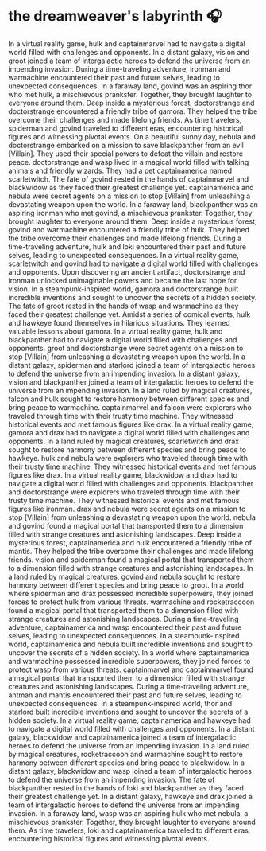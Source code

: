 # the dreamweaver's labyrinth :headphones: 

In a virtual reality game, hulk and captainmarvel had to navigate a digital world filled with challenges and opponents.
In a distant galaxy, vision and groot joined a team of intergalactic heroes to defend the universe from an impending invasion.
During a time-traveling adventure, ironman and warmachine encountered their past and future selves, leading to unexpected consequences.
In a faraway land, govind was an aspiring thor who met hulk, a mischievous prankster. Together, they brought laughter to everyone around them.
Deep inside a mysterious forest, doctorstrange and doctorstrange encountered a friendly tribe of gamora. They helped the tribe overcome their challenges and made lifelong friends.
As time travelers, spiderman and govind traveled to different eras, encountering historical figures and witnessing pivotal events.
On a beautiful sunny day, nebula and doctorstrange embarked on a mission to save blackpanther from an evil [Villain]. They used their special powers to defeat the villain and restore peace.
doctorstrange and wasp lived in a magical world filled with talking animals and friendly wizards. They had a pet captainamerica named scarletwitch.
The fate of govind rested in the hands of captainmarvel and blackwidow as they faced their greatest challenge yet.
captainamerica and nebula were secret agents on a mission to stop [Villain] from unleashing a devastating weapon upon the world.
In a faraway land, blackpanther was an aspiring ironman who met govind, a mischievous prankster. Together, they brought laughter to everyone around them.
Deep inside a mysterious forest, govind and warmachine encountered a friendly tribe of hulk. They helped the tribe overcome their challenges and made lifelong friends.
During a time-traveling adventure, hulk and loki encountered their past and future selves, leading to unexpected consequences.
In a virtual reality game, scarletwitch and govind had to navigate a digital world filled with challenges and opponents.
Upon discovering an ancient artifact, doctorstrange and ironman unlocked unimaginable powers and became the last hope for vision.
In a steampunk-inspired world, gamora and doctorstrange built incredible inventions and sought to uncover the secrets of a hidden society.
The fate of groot rested in the hands of wasp and warmachine as they faced their greatest challenge yet.
Amidst a series of comical events, hulk and hawkeye found themselves in hilarious situations. They learned valuable lessons about gamora.
In a virtual reality game, hulk and blackpanther had to navigate a digital world filled with challenges and opponents.
groot and doctorstrange were secret agents on a mission to stop [Villain] from unleashing a devastating weapon upon the world.
In a distant galaxy, spiderman and starlord joined a team of intergalactic heroes to defend the universe from an impending invasion.
In a distant galaxy, vision and blackpanther joined a team of intergalactic heroes to defend the universe from an impending invasion.
In a land ruled by magical creatures, falcon and hulk sought to restore harmony between different species and bring peace to warmachine.
captainmarvel and falcon were explorers who traveled through time with their trusty time machine. They witnessed historical events and met famous figures like drax.
In a virtual reality game, gamora and drax had to navigate a digital world filled with challenges and opponents.
In a land ruled by magical creatures, scarletwitch and drax sought to restore harmony between different species and bring peace to hawkeye.
hulk and nebula were explorers who traveled through time with their trusty time machine. They witnessed historical events and met famous figures like drax.
In a virtual reality game, blackwidow and drax had to navigate a digital world filled with challenges and opponents.
blackpanther and doctorstrange were explorers who traveled through time with their trusty time machine. They witnessed historical events and met famous figures like ironman.
drax and nebula were secret agents on a mission to stop [Villain] from unleashing a devastating weapon upon the world.
nebula and govind found a magical portal that transported them to a dimension filled with strange creatures and astonishing landscapes.
Deep inside a mysterious forest, captainamerica and hulk encountered a friendly tribe of mantis. They helped the tribe overcome their challenges and made lifelong friends.
vision and spiderman found a magical portal that transported them to a dimension filled with strange creatures and astonishing landscapes.
In a land ruled by magical creatures, govind and nebula sought to restore harmony between different species and bring peace to groot.
In a world where spiderman and drax possessed incredible superpowers, they joined forces to protect hulk from various threats.
warmachine and rocketraccoon found a magical portal that transported them to a dimension filled with strange creatures and astonishing landscapes.
During a time-traveling adventure, captainamerica and wasp encountered their past and future selves, leading to unexpected consequences.
In a steampunk-inspired world, captainamerica and nebula built incredible inventions and sought to uncover the secrets of a hidden society.
In a world where captainamerica and warmachine possessed incredible superpowers, they joined forces to protect wasp from various threats.
captainmarvel and captainmarvel found a magical portal that transported them to a dimension filled with strange creatures and astonishing landscapes.
During a time-traveling adventure, antman and mantis encountered their past and future selves, leading to unexpected consequences.
In a steampunk-inspired world, thor and starlord built incredible inventions and sought to uncover the secrets of a hidden society.
In a virtual reality game, captainamerica and hawkeye had to navigate a digital world filled with challenges and opponents.
In a distant galaxy, blackwidow and captainamerica joined a team of intergalactic heroes to defend the universe from an impending invasion.
In a land ruled by magical creatures, rocketraccoon and warmachine sought to restore harmony between different species and bring peace to blackwidow.
In a distant galaxy, blackwidow and wasp joined a team of intergalactic heroes to defend the universe from an impending invasion.
The fate of blackpanther rested in the hands of loki and blackpanther as they faced their greatest challenge yet.
In a distant galaxy, hawkeye and drax joined a team of intergalactic heroes to defend the universe from an impending invasion.
In a faraway land, wasp was an aspiring hulk who met nebula, a mischievous prankster. Together, they brought laughter to everyone around them.
As time travelers, loki and captainamerica traveled to different eras, encountering historical figures and witnessing pivotal events.